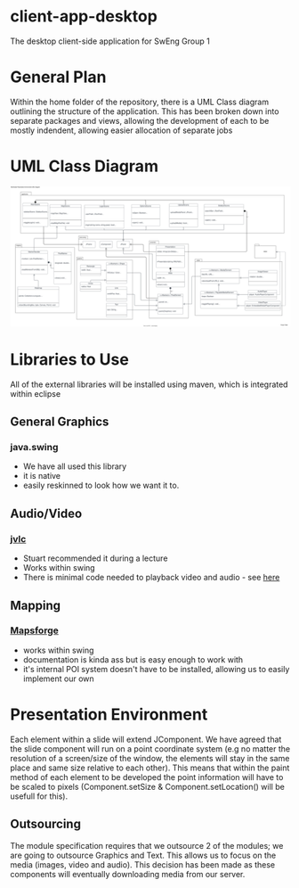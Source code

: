 # client-app-desktop
The desktop client-side application for SwEng Group 1

# General Plan
Within the home folder of the repository, there is a UML Class diagram outlining the structure of the application.
This has been broken down into separate packages and views, allowing the development of each to be mostly indendent, allowing easier allocation of separate jobs

# UML Class Diagram
![Diagram](./docs/MMPE-UML-Diagram.svg)

# Libraries to Use
All of the external libraries will be installed using maven, which is integrated within eclipse 
## General Graphics
### java.swing 
- We have all used this library
- it is native
- easily reskinned to look how we want it to.

## Audio/Video
### [jvlc](https://github.com/caprica/vlcj)
- Stuart recommended it during a lecture 
- Works within swing 
- There is minimal code needed to playback video and audio - see [here](https://www.tutorialspoint.com/vlcj/)

## Mapping
### [Mapsforge](https://github.com/mapsforge/mapsforge)
- works within swing
- documentation is kinda ass but is easy enough to work with
- it's internal POI system doesn't have to be installed, allowing us to easily implement our own

# Presentation Environment
Each element within a slide will extend JComponent. We have agreed that the slide component will run on a point coordinate system (e.g no matter the resolution of a screen/size of the window, the elements will stay in the same place and same size relative to each other). This means that within the paint method of each element to be developed the point information will have to be scaled to pixels (Component.setSize & Component.setLocation() will be usefull for this).

## Outsourcing
The module specification requires that we outsource 2 of the modules; we are going to outsource Graphics and Text. This allows us to focus on the media (images, video and audio). This decision has been made as these components will eventually downloading media from our server.
